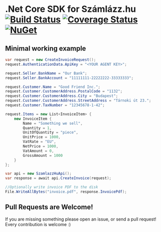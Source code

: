 # .Net Core SDK for Számlázz.hu [![Build Status](https://github.com/codesharp-hu/szamlazz-hu-sdk/workflows/Test/badge.svg?branch=master)](https://github.com/BootGen/BootGen/actions) [![Coverage Status](https://coveralls.io/repos/github/codesharp-hu/szamlazz-hu-sdk/badge.svg?branch=master)](https://coveralls.io/github/codesharp-hu/szamlazz-hu-sdk?branch=master) [![NuGet](https://img.shields.io/nuget/v/szamlazz-hu-sdk.svg)](https://www.nuget.org/packages/szamlazz-hu-sdk/)

## Minimal working example

```csharp
var request = new CreateInvoiceRequest();
request.AuthenticationData.ApiKey = "<YOUR AGENT KEY>";

request.Seller.BankName = "Our Bank";
request.Seller.BankAccount = "11111111-22222222-33333333";

request.Customer.Name = "Good Friend Inc.";
request.Customer.CustomerAddress.PostalCode = "1132";
request.Customer.CustomerAddress.City = "Budapest";
request.Customer.CustomerAddress.StreetAddress = "Tárnoki út 23.";
request.Customer.TaxNumber = "12345678-1-42";

request.Items = new List<InvoiceItem> {
    new InvoiceItem {
        Name = "Something we sell",
        Quantity = 1,
        UnitOfQuantity = "piece",
        UnitPrice = 1000,
        VatRate = "EU",
        NetPrice = 1000,
        VatAmount = 0,
        GrossAmount = 1000
    }
};

var api = new SzamlazzHuApi();
var response = await api.CreateInvoice(request);

//Optionally write invoice PDF to the disk
File.WriteAllBytes("invoice.pdf", response.InvoicePdf);
```

## Pull Requests are Welcome!

If you are missing something please open an issue, or send a pull request! Every contribution is welcome :)
